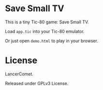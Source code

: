 # Save Small TV

This is a tiny Tic-80 game: Save Small TV.

Load `app.tic` into your Tic-80 emulator.

Or just open `demo.html` to play in your browser.

# License

LancerComet.

Released under GPLv3 License.
